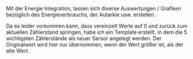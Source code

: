 Mit der Energie Integration, lassen sich diverse Auswertungen / Grafiken bezüglich des Energieverbrauchs, der Autarkie usw. erstellen.

Da es leider vorkommen kann, dass vereinzelt Werte auf 0 und zurück zum aktuellen Zählerstand springen, habe ich ein Template erstellt, in dem die 5 wichtigsten Zählerstände als neuer Sersor angelegt werden.
Der Originalwert wird hier nur übernommen, wenn der Wert größer ist, als der alte Wert.

